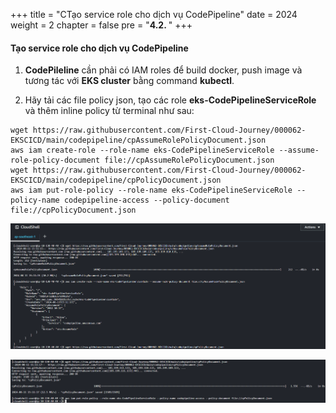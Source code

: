 +++
title = "CTạo service role cho dịch vụ CodePipeline"
date = 2024
weight = 2
chapter = false
pre = "<b>4.2. </b>"
+++

#### Tạo service role cho dịch vụ CodePipeline
1. **CodePileline** cần phải có IAM roles để build docker, push image và tương tác với **EKS cluster** bằng command **kubectl**.

2. Hãy tải các file policy json, tạo các role **eks-CodePipelineServiceRole** và thêm inline policy từ terminal như sau:

```
wget https://raw.githubusercontent.com/First-Cloud-Journey/000062-EKSCICD/main/codepipeline/cpAssumeRolePolicyDocument.json
aws iam create-role --role-name eks-CodePipelineServiceRole --assume-role-policy-document file://cpAssumeRolePolicyDocument.json
wget https://raw.githubusercontent.com/First-Cloud-Journey/000062-EKSCICD/main/codepipeline/cpPolicyDocument.json
aws iam put-role-policy --role-name eks-CodePipelineServiceRole --policy-name codepipeline-access --policy-document file://cpPolicyDocument.json

```

![00001-Create-CodePipeline-Service-Role](/images/4-Generate-Code-Pipeline/2-Create-CodePipeline-Service-Role/00001-Create-CodePipeline-Service-Role.png?width=90pc)

![00002-Create-CodePipeline-Service-Role](/images/4-Generate-Code-Pipeline/2-Create-CodePipeline-Service-Role/00002-Create-CodePipeline-Service-Role.png?width=90pc)
